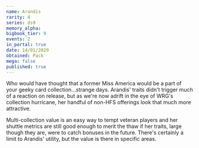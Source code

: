```yaml
---
name: Arandis
rarity: 4
series: ds9
memory_alpha:
bigbook_tier: 9
events: 2
in_portal: true
date: 14/01/2020
obtained: Pack
mega: false
published: true
---
```


Who would have thought that a former Miss America would be a part of your geeky card collection...strange days. Arandis' traits didn't trigger much of a reaction on release, but as we're now adrift in the eye of WRG's collection hurricane, her handful of non-HFS offerings look that much more attractive.

Multi-collection value is an easy way to tempt veteran players and her shuttle metrics are still good enough to merit the thaw if her traits, large though they are, were to catch bonuses in the future. There's certainly a limit to Arandis' utility, but the value is there in specific areas.
